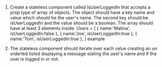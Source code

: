 1. Create a stateless component called IsUserLoggedIn that accepts a prop type of array of objects. The object should have a key name and value which should be the user's name. The second key should be isUserLoggedIn and the value should be a boolean. The array should have at least 3 elements inside.
   Users = [
   {
   name:'Matina',
   isUserLoggedIn:false
   },
   {
   name:'Joe',
   isUserLoggedIn:true
   },
   {
   name:'Tom',
   isUserLoggedIn:true
   },
   ]
   example <User isUserLoggedIn=[Users]>

2. The stateless component should iterate over each value creating an un orderled listed displaying a message stating the user's name and if the user is logged in or not.

